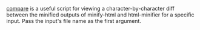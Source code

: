 [compare](./compare) is a useful script for viewing a character-by-character diff between the minified outputs of minify-html and html-minifier for a specific input. Pass the input's file name as the first argument.
